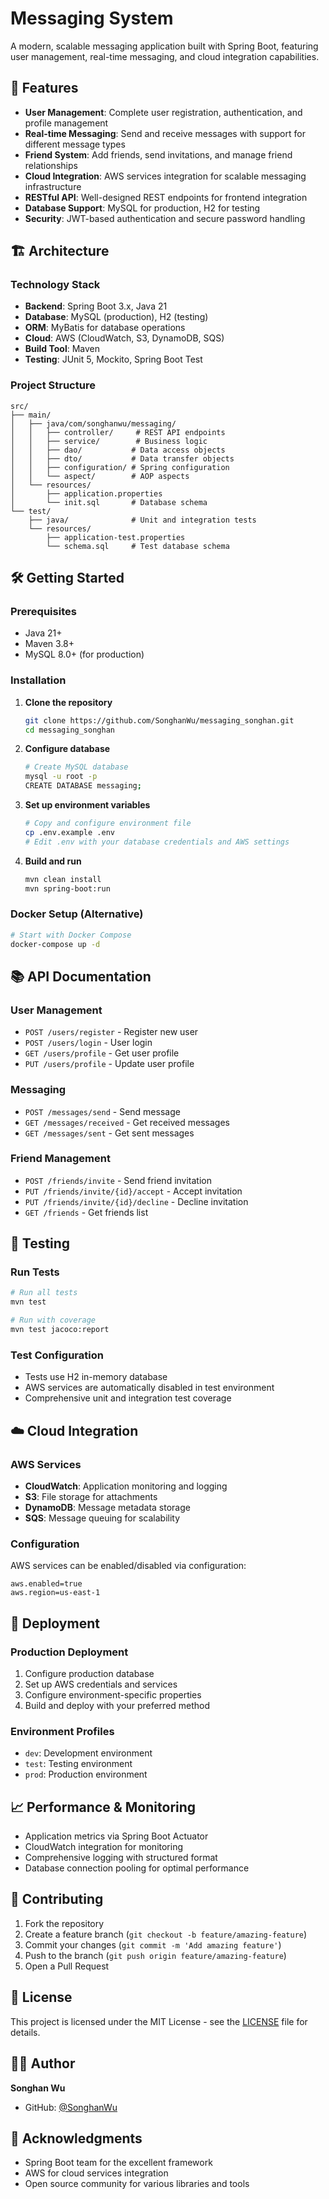 # Messaging System

A modern, scalable messaging application built with Spring Boot, featuring user management, real-time messaging, and cloud integration capabilities.

## 🚀 Features

- **User Management**: Complete user registration, authentication, and profile management
- **Real-time Messaging**: Send and receive messages with support for different message types
- **Friend System**: Add friends, send invitations, and manage friend relationships
- **Cloud Integration**: AWS services integration for scalable messaging infrastructure
- **RESTful API**: Well-designed REST endpoints for frontend integration
- **Database Support**: MySQL for production, H2 for testing
- **Security**: JWT-based authentication and secure password handling

## 🏗️ Architecture

### Technology Stack
- **Backend**: Spring Boot 3.x, Java 21
- **Database**: MySQL (production), H2 (testing)
- **ORM**: MyBatis for database operations
- **Cloud**: AWS (CloudWatch, S3, DynamoDB, SQS)
- **Build Tool**: Maven
- **Testing**: JUnit 5, Mockito, Spring Boot Test

### Project Structure
```
src/
├── main/
│   ├── java/com/songhanwu/messaging/
│   │   ├── controller/     # REST API endpoints
│   │   ├── service/        # Business logic
│   │   ├── dao/           # Data access objects
│   │   ├── dto/           # Data transfer objects
│   │   ├── configuration/ # Spring configuration
│   │   └── aspect/        # AOP aspects
│   └── resources/
│       ├── application.properties
│       └── init.sql       # Database schema
└── test/
    ├── java/              # Unit and integration tests
    └── resources/
        ├── application-test.properties
        └── schema.sql     # Test database schema
```

## 🛠️ Getting Started

### Prerequisites
- Java 21+
- Maven 3.8+
- MySQL 8.0+ (for production)

### Installation

1. **Clone the repository**
   ```bash
   git clone https://github.com/SonghanWu/messaging_songhan.git
   cd messaging_songhan
   ```

2. **Configure database**
   ```bash
   # Create MySQL database
   mysql -u root -p
   CREATE DATABASE messaging;
   ```

3. **Set up environment variables**
   ```bash
   # Copy and configure environment file
   cp .env.example .env
   # Edit .env with your database credentials and AWS settings
   ```

4. **Build and run**
   ```bash
   mvn clean install
   mvn spring-boot:run
   ```

### Docker Setup (Alternative)

```bash
# Start with Docker Compose
docker-compose up -d
```

## 📚 API Documentation

### User Management
- `POST /users/register` - Register new user
- `POST /users/login` - User login
- `GET /users/profile` - Get user profile
- `PUT /users/profile` - Update user profile

### Messaging
- `POST /messages/send` - Send message
- `GET /messages/received` - Get received messages
- `GET /messages/sent` - Get sent messages

### Friend Management
- `POST /friends/invite` - Send friend invitation
- `PUT /friends/invite/{id}/accept` - Accept invitation
- `PUT /friends/invite/{id}/decline` - Decline invitation
- `GET /friends` - Get friends list

## 🧪 Testing

### Run Tests
```bash
# Run all tests
mvn test

# Run with coverage
mvn test jacoco:report
```

### Test Configuration
- Tests use H2 in-memory database
- AWS services are automatically disabled in test environment
- Comprehensive unit and integration test coverage

## ☁️ Cloud Integration

### AWS Services
- **CloudWatch**: Application monitoring and logging
- **S3**: File storage for attachments
- **DynamoDB**: Message metadata storage
- **SQS**: Message queuing for scalability

### Configuration
AWS services can be enabled/disabled via configuration:
```properties
aws.enabled=true
aws.region=us-east-1
```

## 🚀 Deployment

### Production Deployment
1. Configure production database
2. Set up AWS credentials and services
3. Configure environment-specific properties
4. Build and deploy with your preferred method

### Environment Profiles
- `dev`: Development environment
- `test`: Testing environment
- `prod`: Production environment

## 📈 Performance & Monitoring

- Application metrics via Spring Boot Actuator
- CloudWatch integration for monitoring
- Comprehensive logging with structured format
- Database connection pooling for optimal performance

## 🤝 Contributing

1. Fork the repository
2. Create a feature branch (`git checkout -b feature/amazing-feature`)
3. Commit your changes (`git commit -m 'Add amazing feature'`)
4. Push to the branch (`git push origin feature/amazing-feature`)
5. Open a Pull Request

## 📄 License

This project is licensed under the MIT License - see the [LICENSE](LICENSE) file for details.

## 👨‍💻 Author

**Songhan Wu**
- GitHub: [@SonghanWu](https://github.com/SonghanWu)

## 🙏 Acknowledgments

- Spring Boot team for the excellent framework
- AWS for cloud services integration
- Open source community for various libraries and tools
